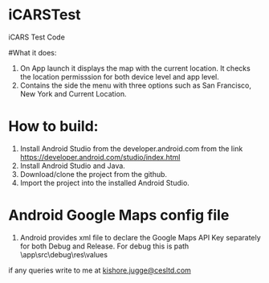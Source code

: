 # iCARSTest
iCARS Test Code

#What it does:
1. On App launch it displays the map with the current location. It checks the location permisssion for both device level and app level.
2. Contains the side the menu with three options such as San Francisco, New York and Current Location.


# How to build:
1. Install Android Studio from the developer.android.com from the link https://developer.android.com/studio/index.html
2. Install Android Studio and Java.
3. Download/clone the project from the github.
4. Import the project into the installed Android Studio.

# Android Google Maps config file
1. Android provides xml file to declare the Google Maps API Key separately for both Debug and Release. For debug this is path \app\src\debug\res\values

if any queries write to me at kishore.jugge@cesltd.com



